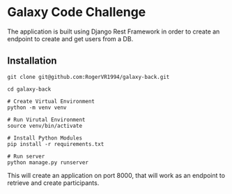 # Galaxy Code Challenge

The application is built using Django Rest Framework in order to create an endpoint to create and get users from a DB.

## Installation

```
git clone git@github.com:RogerVR1994/galaxy-back.git

cd galaxy-back

# Create Virtual Environment
python -m venv venv

# Run Virutal Environment
source venv/bin/activate

# Install Python Modules
pip install -r requirements.txt

# Run server
python manage.py runserver
```

This will create an application on port 8000, that will work as an endpoint to retrieve and create participants.
